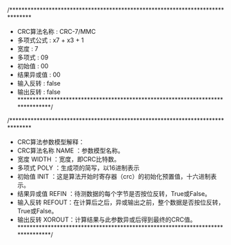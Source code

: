/*******************************************************************************
* CRC算法名称   : CRC-7/MMC
* 多项式公式    : x7 + x3 + 1
* 宽度          : 7
* 多项式        : 09
* 初始值        : 00
* 结果异或值    : 00
* 输入反转      : false
* 输出反转      : false
*******************************************************************************/

/*******************************************************************************
* CRC算法参数模型解释： 
* CRC算法名称 NAME  ：参数模型名称。 
* 宽度        WIDTH ：宽度，即CRC比特数。 
* 多项式      POLY  ：生成项的简写，以16进制表示 
* 初始值      INIT  ：这是算法开始时寄存器（crc）的初始化预置值，十六进制表示。 
* 结果异或值  REFIN ：待测数据的每个字节是否按位反转，True或False。 
* 输入反转    REFOUT：在计算后之后，异或输出之前，整个数据是否按位反转，True或False。 
* 输出反转    XOROUT：计算结果与此参数异或后得到最终的CRC值。
*******************************************************************************/
